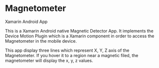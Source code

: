 # Magnetometer
Xamarin Android App

This is a Xamarin Android native Magnetic Detector App. It implements the Device Motion Plugin which is a Xamarin component in order to access the Magnetometer in the mobile device. 

This app display three lines which represent X, Y, Z axis of the Magnetometer. If you hover it to a region near a magnetic filed, the magnetometer will display the x, y, z values. 
